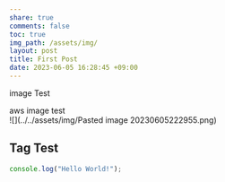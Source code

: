 ```yaml
---  
share: true  
comments: false  
toc: true  
img_path: /assets/img/  
layout: post  
title: First Post  
date: 2023-06-05 16:28:45 +09:00  
---  
```

  
image Test  
  
aws image test  
![](../../assets/img/Pasted image 20230605222955.png)  
  
## Tag Test  
  
``` javascript  
console.log("Hello World!");  
```